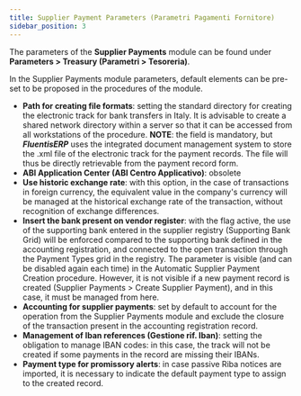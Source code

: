 ```yaml
---
title: Supplier Payment Parameters (Parametri Pagamenti Fornitore)
sidebar_position: 3
---
```


The parameters of the **Supplier Payments** module can be found under **Parameters > Treasury (Parametri > Tesoreria)**.

In the Supplier Payments module parameters, default elements can be pre-set to be proposed in the procedures of the module.

- **Path for creating file formats**: setting the standard directory for creating the electronic track for bank transfers in Italy. It is advisable to create a shared network directory within a server so that it can be accessed from all workstations of the procedure. **NOTE**: the field is mandatory, but ***FluentisERP*** uses the integrated document management system to store the .xml file of the electronic track for the payment records. The file will thus be directly retrievable from the payment record form.
- **ABI Application Center (ABI Centro Applicativo)**: obsolete  
- **Use historic exchange rate**: with this option, in the case of transactions in foreign currency, the equivalent value in the company's currency will be managed at the historical exchange rate of the transaction, without recognition of exchange differences.  
- **Insert the bank present on vendor register**: with the flag active, the use of the supporting bank entered in the supplier registry (Supporting Bank Grid) will be enforced compared to the supporting bank defined in the accounting registration, and connected to the open transaction through the Payment Types grid in the registry. The parameter is visible (and can be disabled again each time) in the Automatic Supplier Payment Creation procedure. However, it is not visible if a new payment record is created (Supplier Payments > Create Supplier Payment), and in this case, it must be managed from here.  
- **Accounting for supplier payments**: set by default to account for the operation from the Supplier Payments module and exclude the closure of the transaction present in the accounting registration record.  
- **Management of Iban references (Gestione rif. Iban)**: setting the obligation to manage IBAN codes: in this case, the track will not be created if some payments in the record are missing their IBANs.  
- **Payment type for promissory alerts**: in case passive Riba notices are imported, it is necessary to indicate the default payment type to assign to the created record.